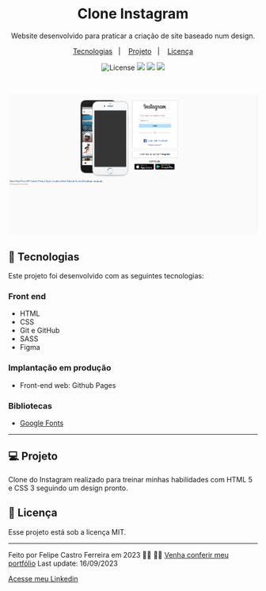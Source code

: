 <h1 align="center"> Clone Instagram </h1>

<p align="center">
 Website desenvolvido para praticar a criação de site baseado num design. <br/>
</p>

<p align="center">
  <a href="#-tecnologias">Tecnologias</a>&nbsp;&nbsp;&nbsp;|&nbsp;&nbsp;&nbsp;
  <a href="#-projeto">Projeto</a>&nbsp;&nbsp;&nbsp;|&nbsp;&nbsp;&nbsp;
  <a href="#memo-licença">Licença</a>
</p>

<p align="center">
  <img alt="License" src="https://img.shields.io/static/v1?label=license&message=MIT&color=49AA26&labelColor=000000">
  <img src="https://img.shields.io/badge/-HTML-333333?style=flat&logo=HTML5">
  <img src="https://img.shields.io/badge/-CSS-333333?style=flat&logo=CSS3&logoColor=1572B6">
  <img src="https://img.shields.io/badge/-Sass-333333?style=flat&logo=SASS&background=gray">
</p>

<br>

<p align="center">
 <img alt="Projeto Instagram" src="assets/preview/instagram.png">
</p>

## 🚀 Tecnologias

Este projeto foi desenvolvido com as seguintes tecnologias: 

### Front end
- HTML
- CSS
- Git e GitHub
- SASS
- Figma

### Implantação em produção
- Front-end web: Github Pages

### Bibliotecas
- [Google Fonts](https://fonts.google.com/)

---

## 💻 Projeto

Clone do Instagram realizado para treinar minhas habilidades com HTML 5 e CSS 3 seguindo um design pronto.

## :memo: Licença

Esse projeto está sob a licença MIT.

---

Feito por Felipe Castro Ferreira em 2023 👦🏻 👋🏻 [Venha conferir meu portfólio](https://felipecastro2021.github.io/Portfolio_FelipeCastro2022/)
Last update: 16/09/2023

[Acesse meu Linkedin](https://www.linkedin.com/in/felipe-castro-ferreira/)
